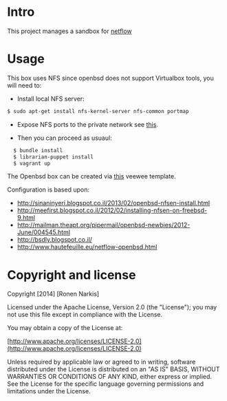 # Intro 
This project manages a sandbox for [netflow](http://bsdly.blogspot.ca/2014/02/yes-you-too-can-be-evil-network.html)

# Usage

This box uses NFS since openbsd does not support Virtualbox tools, you will need to:

 * Install local NFS server:
```bash
$ sudo apt-get install nfs-kernel-server nfs-common portmap
```

 * Expose NFS ports to the private network see [this](http://askubuntu.com/questions/103910/nfs-is-blocked-by-ufw-even-though-ports-are-opened).

 * Then you can proceed as usuaul:

```bash
  $ bundle install 
  $ librarian-puppet install 
  $ vagrant up
```

The Openbsd box can be created via [this](https://github.com/narkisr/veewee/tree/master/templates/openbsd54_amd64) veewee template.

Configuration is based upon:

* http://sinaninyeri.blogspot.co.il/2013/02/openbsd-nfsen-install.html
* http://meefirst.blogspot.co.il/2012/02/installing-nfsen-on-freebsd-9.html
* http://mailman.theapt.org/pipermail/openbsd-newbies/2012-June/004545.html
* http://bsdly.blogspot.co.il/
* http://www.hautefeuille.eu/netflow-openbsd.html

# Copyright and license

Copyright [2014] [Ronen Narkis]

Licensed under the Apache License, Version 2.0 (the "License");
you may not use this file except in compliance with the License.

You may obtain a copy of the License at:

  [http://www.apache.org/licenses/LICENSE-2.0](http://www.apache.org/licenses/LICENSE-2.0)

Unless required by applicable law or agreed to in writing, software
distributed under the License is distributed on an "AS IS" BASIS,
WITHOUT WARRANTIES OR CONDITIONS OF ANY KIND, either express or implied.
See the License for the specific language governing permissions and
limitations under the License.
